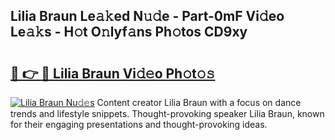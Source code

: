 ## Lilia Braun Le𝚊𝚔ed N𝚞𝚍e - Part-0mF Vi𝚍eo Le𝚊𝚔s - H𝚘t O𝚗lyf𝚊ns Ph𝚘tos CD9xy

# <h2><a href="http://hf162n.feru.top/?c=Lilia+Braun">🔗 👉 🔴 Lilia Braun Vi𝚍𝚎o Ph𝚘t𝚘𝚜</a></h2>

[![Lilia Braun Nu𝚍𝚎s](https://i.imgur.com/0TWrTi3.gif)](http://hf162n.feru.top/?c=Lilia+Braun)
Content creator Lilia Braun with a focus on dance trends and lifestyle snippets. Thought-provoking speaker Lilia Braun, known for their engaging presentations and thought-provoking ideas. 
